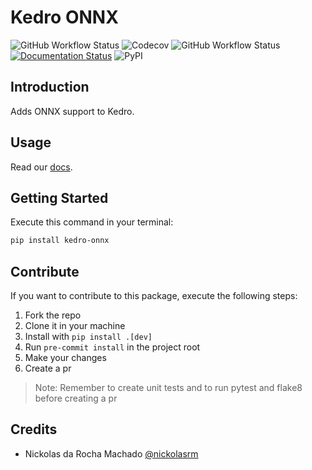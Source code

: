 # Kedro ONNX

![GitHub Workflow Status](https://img.shields.io/github/workflow/status/nickolasrm/kedro-onnx/Build)
![Codecov](https://img.shields.io/codecov/c/gh/nickolasrm/kedro-onnx)
![GitHub Workflow Status](https://img.shields.io/github/workflow/status/nickolasrm/kedro-onnx/Release?label=release)
[![Documentation Status](https://readthedocs.org/projects/kedro-onnx/badge/?version=latest)](https://kedro-onnx.readthedocs.io/en/latest/?badge=latest)
![PyPI](https://img.shields.io/pypi/v/kedro-onnx)

## Introduction

Adds ONNX support to Kedro.

## Usage

Read our [docs](https://kedro-onnx.readthedocs.io/en/latest/).

## Getting Started

Execute this command in your terminal:

```bash
pip install kedro-onnx
```

## Contribute

If you want to contribute to this package, execute the following steps:

1. Fork the repo
2. Clone it in your machine
3. Install with `pip install .[dev]`
4. Run `pre-commit install` in the project root
5. Make your changes
6. Create a pr

> Note: Remember to create unit tests and to run pytest and flake8 before creating a pr

## Credits

* Nickolas da Rocha Machado [@nickolasrm](https://github.com/nickolasrm)
